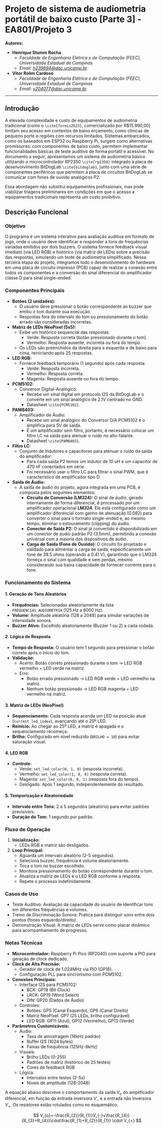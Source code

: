 # Projeto de sistema de audiometria portátil de baixo custo [Parte 3] - EA801/Projeto 3

**Autores:**
- **Henrique Stumm Rocha**
  - *Faculdade de Engenharia Elétrica e de Computação (FEEC), Universidade Estadual de Campinas*
  - *Email: h239694@dac.unicamp.br*
- **Vitor Rolim Cardoso**
  - *Faculdade de Engenharia Elétrica e de Computação (FEEC), Universidade Estadual de Campinas*
  - *Email: v204077@dac.unicamp.br*

---

## Introdução

A elevada complexidade e custo de equipamentos de audiometria tradicional (como o `\cite{formis2023}`, comercializado por R$15.990,00) limitam seu acesso em contextos de baixo orçamento, como clínicas de pequeno porte e regiões com recursos limitados. Sistemas embarcados, como os baseados em ESP32 ou Raspberry Pi, surgem como alternativas promissoras: com componentes de baixo custo, permitem implementar funcionalidades básicas de teste auditivo de forma portátil e acessível. No documento a seguir, apresentamos um sistema de audiometria básico utilizando o microcontrolador RP2350 `\cite{rp2350}` integrado à placa de desenvolvimento BitDogLab `\cite{bitdoglab}`, junto com uma série de componentes periféricos que permitem à placa de circuitos BitDogLab se comunicar com fones de ouvido analógicos P2.

Essa abordagem não substitui equipamentos profissionais, mas pode viabilizar triagens preliminares em condições em que o acesso a equipamentos tradicionais representa um custo proibitivo.

## Descrição Funcional

### Objetivo

O programa é um sistema interativo para avaliação auditiva em formato de jogo, onde o usuário deve identificar e responder a tons de frequências variadas emitidos por dois buzzers. O sistema fornece feedback visual imediato (via LED RGB) e histórico (via matriz de LEDs) sobre a precisão das respostas, simulando um teste de audiometria simplificado. Nessa terceira etapa do projeto, integramos todo o desenvolvimento do hardware em uma placa de circuito impresso (PCB) capaz de realizar a conexão entre todos os componentes e a conversão do sinal diferencial do amplificador classe D para sinal single-ended.

### Componentes Principais

* **Botões (2 unidades):**
    * O usuário deve pressionar o botão correspondente ao buzzer que emitiu o tom durante sua execução.
    * Respostas fora do intervalo do tom ou pressionamento do botão errado são consideradas incorretas.
* **Matriz de LEDs NeoPixel (5x5):**
    * Exibe um histórico sequencial das respostas:
        * Verde: Resposta correta (botão pressionado durante o tom).
        * Vermelho: Resposta ausente, incorreta ou fora do tempo.
    * Os LEDs são preenchidos da direita para a esquerda e de baixo para cima, reiniciando após 25 respostas.
* **LED RGB:**
    * Fornece feedback temporário (1 segundo) após cada resposta:
        * Verde: Resposta incorreta.
        * Vermelho: Resposta correta.
        * Magenta: Resposta ausente ou fora do tempo.
* **PCM5102:**
    * Conversor Digital-Analógico:
        * Recebe um sinal digital em protocolo I2S da BitDogLab e o converte em um sinal analógico de 2.1V centrado no GND.
        * Datasheet `\cite{PCM5102}`.
* **PAM8403:**
    * Amplificador de Áudio:
        * Recebe um sinal analógico do Conversor D/A PCM5102 e o amplifica para 5V de saída.
        * É um amplificador sem filtro, portanto, é necessário colocar um filtro LC na saída para atenuar o ruído no alto-falante.
        * Datasheet `\cite{PAM8403}`.
* **Filtro LC:**
    * Conjunto de indutores e capacitores para atenuar o ruído da saída do amplificador:
        * Para cada saída P2 temos um indutor de 10 uH e um capacitor de 470 nF conectados em série.
        * Foi necessário usar o filtro LC para filtrar o sinal PWM, que é característico de amplificador tipo D.
* **Saída de Áudio:**
    * A saída de áudio do projeto, agora integrada em uma PCB, é composta pelos seguintes elementos:
        * **Circuito de Conversão (LM324):** O sinal de áudio, gerado internamente de forma diferencial, é processado por um amplificador operacional **LM324**. Ele está configurado como um amplificador diferencial com ganho de atenuação (0.082) para converter o sinal para o formato single-ended e, ao mesmo tempo, eliminar o estouramento (clipping) do áudio.
        * **Conector de Saída P2:** O sinal já convertido é disponibilizado em um conector de áudio padrão P2 (3.5mm), permitindo a conexão universal com a maioria dos dispositivos de áudio.
        * **Carga de Saída (Fone de Ouvido):** O circuito foi projetado e validado para alimentar a carga de saída, especificamente um fone de 38.5 ohms (operando a 0.41 V), garantindo que o LM324 forneça o sinal com qualidade e sem perdas, mesmo considerando sua baixa capacidade de fornecer corrente para o fone.

### Funcionamento do Sistema

#### 1. Geração de Tons Aleatórios
* **Frequências:** Selecionadas aleatoriamente da lista `FREQUENCIAS_AUDIOMETRIA` (125 Hz a 8000 Hz).
* **Volume:** Amplitude aleatória (128 a 2048) para simular variações de intensidade sonora.
* **Buzzer Ativo:** Escolhido aleatoriamente (Buzzer 1 ou 2) a cada rodada.

#### 2. Lógica de Resposta
* **Tempo de Resposta:** O usuário tem 1 segundo para pressionar o botão correto após o início do tom.
* **Validação:**
    * Acerto: Botão correto pressionado durante o tom → LED RGB vermelho + LED verde na matriz.
    * Erro:
        * Botão errado pressionado → LED RGB verde + LED vermelho na matriz.
        * Nenhum botão pressionado → LED RGB magenta + LED vermelho na matriz.

#### 3. Matriz de LEDs (NeoPixel)
* **Sequenciamento:** Cada resposta acende um LED na posição atual (`current_led_index`), avançando até o 25º LED.
* **Reinício:** Ao chegar ao 25º LED, a matriz é apagada e o sequenciamento recomeça.
* **Brilho:** Configurado em nível reduzido (`BRILHO = 10`) para evitar saturação visual.

#### 4. LED RGB
* **Controle:**
    * Verde: `set_led_color(0, 1, 0)` (resposta incorreta).
    * Vermelho: `set_led_color(1, 0, 0)` (resposta correta).
    * Magenta: `set_led_color(0, 0, 1)` (resposta fora do tempo).
    * Desligado: Após 1 segundo, independentemente do resultado.

#### 5. Temporização e Aleatoriedade
* **Intervalo entre Tons:** 2 a 5 segundos (aleatório) para evitar padrões previsíveis.
* **Duração do Tom:** 1 segundo por padrão.

### Fluxo de Operação
1.  **Inicialização:**
    * LEDs RGB e matriz são desligados.
2.  **Loop Principal:**
    * Aguarda um intervalo aleatório (2-5 segundos).
    * Seleciona buzzer, frequência e volume aleatoriamente.
    * Toca o tom no buzzer escolhido.
    * Monitora pressionamento do botão correspondente durante o tom.
    * Atualiza a matriz de LEDs e o LED RGB conforme a resposta.
    * Repete o processo indefinidamente.

### Casos de Uso
* Teste Auditivo: Avaliação da capacidade do usuário de identificar tons em diferentes frequências e volumes.
* Treino de Discriminação Sonora: Prática para distinguir sons entre dois pontos (fones esquerdo/direito).
* Demonstração Visual: A matriz de LEDs serve como placar dinâmico para acompanhamento de progresso.

### Notas Técnicas
* **Microcontrolador:** Raspberry Pi Pico (RP2040) com suporte a PIO para geração de clock dedicado.
* **Clock de Alta Precisão:**
    * Gerador de clock de 1.024MHz via PIO (GP16).
    * Configuração PLL para sincronismo com PCM5102.
* **Conexões Principais:**
    * Interface I2S para PCM5102:
        * BCK: GP18 (Bit Clock)
        * LRCK: GP19 (Word Select)
        * DIN: GP20 (Dados de Áudio)
    * Controles:
        * Botões: GP5 (Canal Esquerdo), GP6 (Canal Direito)
        * Matriz NeoPixel: GP7 (25 LEDs, brilho configurável)
        * LED RGB: GP11 (Azul), GP12 (Vermelho), GP13 (Verde)
* **Parâmetros Customizáveis:**
    * Audio:
        * Taxa de amostragem (16kHz padrão)
        * Buffer I2S (1024 bytes)
        * Faixas de frequência (125Hz-8kHz)
    * Visuais:
        * Brilho LEDs (0-255)
        * Padrões de matriz (histórico de 25 testes)
        * Cores de feedback RGB
    * Lógica:
        * Intervalos entre testes (2-5s)
        * Níveis de amplitude (128-2048)


A equação abaixo descreve o comportamento da saída $V_o$ do amplificador diferencial, em função da entrada inversora $V_-$ e a entrada não inversora $V_+$. Os resistores estão rotulados como no esquemático.

$$
V_{o}=-\frac{R_{2}}{R_{1}}V_{-}+\frac{R_{4}}{R_{3}+R_{4}}\cdot\frac{R_{1}+R_{2}}{R_{1}} \cdot V_{+}
$$
